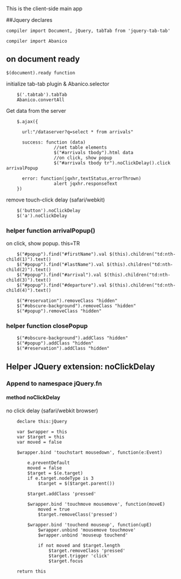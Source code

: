 This is the client-side main app

##Jquery declares 

    compiler import Document, jQuery, tabTab from 'jquery-tab-tab'

    compiler import Abanico 

## on document ready

    $(document).ready function

initialize tab-tab plugin & Abanico.selector

        $('.tabtab').tabTab
        Abanico.convertAll

Get data from the server

        $.ajax({

          url:"/dataserver?q=select * from arrivals"

          success: function (data)
                      //set table elements
                      $("#arrivals tbody").html data
                      //on click, show popup
                      $("#arrivals tbody tr").noClickDelay().click arrivalPopup

          error: function(jqxhr,textStatus,errorThrown)
                      alert jqxhr.responseText
        })


remove touch-click delay (safari/webkit)

        $('button').noClickDelay
        $('a').noClickDelay

### helper function arrivalPopup()
on click, show popup. this=TR

        $("#popup").find("#firstName").val $(this).children("td:nth-child(1)").text()
        $("#popup").find("#lastName").val $(this).children("td:nth-child(2)").text()
        $("#popup").find("#arrival").val $(this).children("td:nth-child(3)").text()
        $("#popup").find("#departure").val $(this).children("td:nth-child(4)").text()

        $("#reservation").removeClass "hidden"
        $("#obscure-background").removeClass "hidden"
        $("#popup").removeClass "hidden"




### helper function closePopup
        $("#obscure-background").addClass "hidden"
        $("#popup").addClass "hidden"
        $("#reservation").addClass "hidden"


## Helper JQuery extension: noClickDelay

### Append to namespace jQuery.fn

#### method noClickDelay

no click delay (safari/webkit browser)

        declare this:jQuery

        var $wrapper = this
        var $target = this
        var moved = false

        $wrapper.bind 'touchstart mousedown', function(e:Event) 

            e.preventDefault
            moved = false
            $target = $(e.target)
            if e.target.nodeType is 3
                $target = $($target.parent())
            
            $target.addClass 'pressed'

            $wrapper.bind 'touchmove mousemove', function(moveE) 
                moved = true
                $target.removeClass('pressed')
            
            $wrapper.bind 'touchend mouseup', function(upE) 
                $wrapper.unbind 'mousemove touchmove'
                $wrapper.unbind 'mouseup touchend'

                if not moved and $target.length
                    $target.removeClass 'pressed'
                    $target.trigger 'click'
                    $target.focus

        return this
